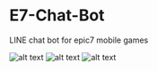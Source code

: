 # E7-Chat-Bot
LINE chat bot for epic7 mobile games

![alt text](https://i.ibb.co/cQCwVf1/Screen-Shot-2019-07-22-at-1-09-40-PM.png)
![alt text](https://i.ibb.co/9WHR770/Screen-Shot-2019-07-22-at-1-10-02-PM.png)
![alt text](https://i.ibb.co/QC8C26t/Screen-Shot-2019-07-22-at-1-10-32-PM.png)
